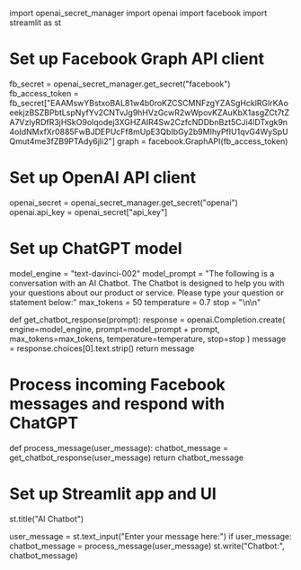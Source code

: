 import openai_secret_manager
import openai
import facebook
import streamlit as st

# Set up Facebook Graph API client
fb_secret = openai_secret_manager.get_secret("facebook")
fb_access_token = fb_secret["EAAMswYBstxoBAL81w4b0roKZCSCMNFzgYZASgHcklRGlrKAoeekjzBSZBPbtLspNyfYv2CNTvJg9hHVzGcwR2wWpovKZAuKbX1asgZCt7tZA7VzlyRDfR3jHSkO9olqodej3XGHZAIR4Sw2CzfcNDDbnBzt5CJi4lDTxgk9n4oIdNMxfXr0885FwBJDEPUcFf8mUpE3QbIbGy2b9MIhyPfIU1qvG4WySpUQmut4me3fZB9PTAdy6jIi2"]
graph = facebook.GraphAPI(fb_access_token)

# Set up OpenAI API client
openai_secret = openai_secret_manager.get_secret("openai")
openai.api_key = openai_secret["api_key"]

# Set up ChatGPT model
model_engine = "text-davinci-002"
model_prompt = "The following is a conversation with an AI Chatbot. The Chatbot is designed to help you with your questions about our product or service. Please type your question or statement below:"
max_tokens = 50
temperature = 0.7
stop = "\n\n"

def get_chatbot_response(prompt):
    response = openai.Completion.create(
        engine=model_engine,
        prompt=model_prompt + prompt,
        max_tokens=max_tokens,
        temperature=temperature,
        stop=stop
    )
    message = response.choices[0].text.strip()
    return message

# Process incoming Facebook messages and respond with ChatGPT
def process_message(user_message):
    chatbot_message = get_chatbot_response(user_message)
    return chatbot_message

# Set up Streamlit app and UI
st.title("AI Chatbot")

user_message = st.text_input("Enter your message here:")
if user_message:
    chatbot_message = process_message(user_message)
    st.write("Chatbot:", chatbot_message)

